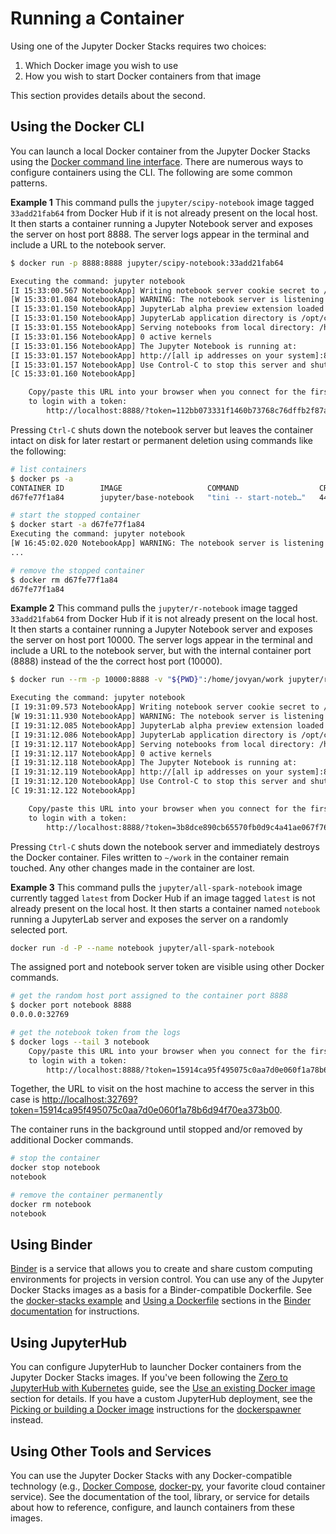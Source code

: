 # Running a Container

Using one of the Jupyter Docker Stacks requires two choices:

1. Which Docker image you wish to use
2. How you wish to start Docker containers from that image

This section provides details about the second.

## Using the Docker CLI

You can launch a local Docker container from the Jupyter Docker Stacks using the [Docker command line interface](https://docs.docker.com/engine/reference/commandline/cli/). There are numerous ways to configure containers using the CLI. The following are some common patterns.

**Example 1** This command pulls the `jupyter/scipy-notebook` image tagged `33add21fab64` from Docker Hub if it is not already present on the local host. It then starts a container running a Jupyter Notebook server and exposes the server on host port 8888. The server logs appear in the terminal and include a URL to the notebook server.

```bash
$ docker run -p 8888:8888 jupyter/scipy-notebook:33add21fab64

Executing the command: jupyter notebook
[I 15:33:00.567 NotebookApp] Writing notebook server cookie secret to /home/jovyan/.local/share/jupyter/runtime/notebook_cookie_secret
[W 15:33:01.084 NotebookApp] WARNING: The notebook server is listening on all IP addresses and not using encryption. This is not recommended.
[I 15:33:01.150 NotebookApp] JupyterLab alpha preview extension loaded from /opt/conda/lib/python3.6/site-packages/jupyterlab
[I 15:33:01.150 NotebookApp] JupyterLab application directory is /opt/conda/share/jupyter/lab
[I 15:33:01.155 NotebookApp] Serving notebooks from local directory: /home/jovyan
[I 15:33:01.156 NotebookApp] 0 active kernels
[I 15:33:01.156 NotebookApp] The Jupyter Notebook is running at:
[I 15:33:01.157 NotebookApp] http://[all ip addresses on your system]:8888/?token=112bb073331f1460b73768c76dffb2f87ac1d4ca7870d46a
[I 15:33:01.157 NotebookApp] Use Control-C to stop this server and shut down all kernels (twice to skip confirmation).
[C 15:33:01.160 NotebookApp]

    Copy/paste this URL into your browser when you connect for the first time,
    to login with a token:
        http://localhost:8888/?token=112bb073331f1460b73768c76dffb2f87ac1d4ca7870d46a
```

Pressing `Ctrl-C` shuts down the notebook server but leaves the container intact on disk for later restart or permanent deletion using commands like the following:

```bash
# list containers
$ docker ps -a
CONTAINER ID        IMAGE                   COMMAND                  CREATED    STATUS                      PORTS               NAMES
d67fe77f1a84        jupyter/base-notebook   "tini -- start-noteb…"   44 seconds ago    Exited (0) 39 seconds ago                       cocky_mirzakhani

# start the stopped container
$ docker start -a d67fe77f1a84
Executing the command: jupyter notebook
[W 16:45:02.020 NotebookApp] WARNING: The notebook server is listening on all IP addresses and not using encryption. This is not recommended.
...

# remove the stopped container
$ docker rm d67fe77f1a84
d67fe77f1a84
```

**Example 2** This command pulls the `jupyter/r-notebook` image tagged `33add21fab64` from Docker Hub if it is not already present on the local host. It then starts a container running a Jupyter Notebook server and exposes the server on host port 10000. The server logs appear in the terminal and include a URL to the notebook server, but with the internal container port (8888) instead of the the correct host port (10000).

```bash
$ docker run --rm -p 10000:8888 -v "${PWD}":/home/jovyan/work jupyter/r-notebook:33add21fab64

Executing the command: jupyter notebook
[I 19:31:09.573 NotebookApp] Writing notebook server cookie secret to /home/jovyan/.local/share/jupyter/runtime/notebook_cookie_secret
[W 19:31:11.930 NotebookApp] WARNING: The notebook server is listening on all IP addresses and not using encryption. This is not recommended.
[I 19:31:12.085 NotebookApp] JupyterLab alpha preview extension loaded from /opt/conda/lib/python3.6/site-packages/jupyterlab
[I 19:31:12.086 NotebookApp] JupyterLab application directory is /opt/conda/share/jupyter/lab
[I 19:31:12.117 NotebookApp] Serving notebooks from local directory: /home/jovyan
[I 19:31:12.117 NotebookApp] 0 active kernels
[I 19:31:12.118 NotebookApp] The Jupyter Notebook is running at:
[I 19:31:12.119 NotebookApp] http://[all ip addresses on your system]:8888/?token=3b8dce890cb65570fb0d9c4a41ae067f7604873bd604f5ac
[I 19:31:12.120 NotebookApp] Use Control-C to stop this server and shut down all kernels (twice to skip confirmation).
[C 19:31:12.122 NotebookApp]

    Copy/paste this URL into your browser when you connect for the first time,
    to login with a token:
        http://localhost:8888/?token=3b8dce890cb65570fb0d9c4a41ae067f7604873bd604f5ac
```

Pressing `Ctrl-C` shuts down the notebook server and immediately destroys the Docker container. Files written to `~/work` in the container remain touched. Any other changes made in the container are lost.

**Example 3** This command pulls the `jupyter/all-spark-notebook` image currently tagged `latest` from Docker Hub if an image tagged `latest` is not already present on the local host. It then starts a container named `notebook` running a JupyterLab server and exposes the server on a randomly selected port.

```bash
docker run -d -P --name notebook jupyter/all-spark-notebook
```

The assigned port and notebook server token are visible using other Docker commands.

```bash
# get the random host port assigned to the container port 8888
$ docker port notebook 8888
0.0.0.0:32769

# get the notebook token from the logs
$ docker logs --tail 3 notebook
    Copy/paste this URL into your browser when you connect for the first time,
    to login with a token:
        http://localhost:8888/?token=15914ca95f495075c0aa7d0e060f1a78b6d94f70ea373b00
```

Together, the URL to visit on the host machine to access the server in this case is <http://localhost:32769?token=15914ca95f495075c0aa7d0e060f1a78b6d94f70ea373b00>.

The container runs in the background until stopped and/or removed by additional Docker commands.

```bash
# stop the container
docker stop notebook
notebook

# remove the container permanently
docker rm notebook
notebook
```

## Using Binder

[Binder](https://mybinder.org/) is a service that allows you to create and share custom computing environments for projects in version control. You can use any of the Jupyter Docker Stacks images as a basis for a Binder-compatible Dockerfile. See the [docker-stacks example](https://mybinder.readthedocs.io/en/latest/sample_repos.html#using-a-docker-image-from-the-jupyter-docker-stacks-repository) and [Using a Dockerfile](https://mybinder.readthedocs.io/en/latest/tutorials/dockerfile.html) sections in the [Binder documentation](https://mybinder.readthedocs.io/en/latest/index.html) for instructions.

## Using JupyterHub

You can configure JupyterHub to launcher Docker containers from the Jupyter Docker Stacks images. If you've been following the [Zero to JupyterHub with Kubernetes](https://zero-to-jupyterhub.readthedocs.io/en/latest/) guide, see the [Use an existing Docker image](https://zero-to-jupyterhub.readthedocs.io/en/latest/jupyterhub/customizing/user-environment.html#choose-and-use-an-existing-docker-image) section for details. If you have a custom JupyterHub deployment, see the [Picking or building a Docker image](https://github.com/jupyterhub/dockerspawner#picking-or-building-a-docker-image) instructions for the [dockerspawner](https://github.com/jupyterhub/dockerspawner) instead.

## Using Other Tools and Services

You can use the Jupyter Docker Stacks with any Docker-compatible technology (e.g., [Docker Compose](https://docs.docker.com/compose/), [docker-py](https://github.com/docker/docker-py), your favorite cloud container service). See the documentation of the tool, library, or service for details about how to reference, configure, and launch containers from these images.

